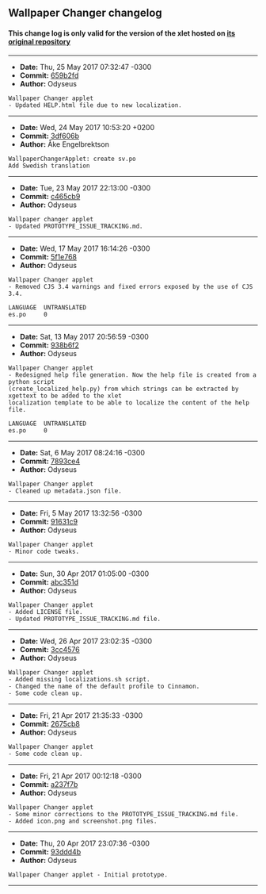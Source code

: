 ## Wallpaper Changer changelog

#### This change log is only valid for the version of the xlet hosted on [its original repository](https://github.com/Odyseus/CinnamonTools)

***

- **Date:** Thu, 25 May 2017 07:32:47 -0300
- **Commit:** [659b2fd](https://github.com/Odyseus/CinnamonTools/commit/659b2fd)
- **Author:** Odyseus

```
Wallpaper Changer applet
- Updated HELP.html file due to new localization.

```

***

- **Date:** Wed, 24 May 2017 10:53:20 +0200
- **Commit:** [3df606b](https://github.com/Odyseus/CinnamonTools/commit/3df606b)
- **Author:** Åke Engelbrektson

```
WallpaperChangerApplet: create sv.po
Add Swedish translation
```

***

- **Date:** Tue, 23 May 2017 22:13:00 -0300
- **Commit:** [c465cb9](https://github.com/Odyseus/CinnamonTools/commit/c465cb9)
- **Author:** Odyseus

```
Wallpaper changer applet
- Updated PROTOTYPE_ISSUE_TRACKING.md.

```

***

- **Date:** Wed, 17 May 2017 16:14:26 -0300
- **Commit:** [5f1e768](https://github.com/Odyseus/CinnamonTools/commit/5f1e768)
- **Author:** Odyseus

```
Wallpaper Changer applet
- Removed CJS 3.4 warnings and fixed errors exposed by the use of CJS 3.4.

LANGUAGE  UNTRANSLATED
es.po     0

```

***

- **Date:** Sat, 13 May 2017 20:56:59 -0300
- **Commit:** [938b6f2](https://github.com/Odyseus/CinnamonTools/commit/938b6f2)
- **Author:** Odyseus

```
Wallpaper Changer applet
- Redesigned help file generation. Now the help file is created from a python script
(create_localized_help.py) from which strings can be extracted by xgettext to be added to the xlet
localization template to be able to localize the content of the help file.

LANGUAGE  UNTRANSLATED
es.po     0

```

***

- **Date:** Sat, 6 May 2017 08:24:16 -0300
- **Commit:** [7893ce4](https://github.com/Odyseus/CinnamonTools/commit/7893ce4)
- **Author:** Odyseus

```
Wallpaper Changer applet
- Cleaned up metadata.json file.

```

***

- **Date:** Fri, 5 May 2017 13:32:56 -0300
- **Commit:** [91631c9](https://github.com/Odyseus/CinnamonTools/commit/91631c9)
- **Author:** Odyseus

```
Wallpaper Changer applet
- Minor code tweaks.

```

***

- **Date:** Sun, 30 Apr 2017 01:05:00 -0300
- **Commit:** [abc351d](https://github.com/Odyseus/CinnamonTools/commit/abc351d)
- **Author:** Odyseus

```
Wallpaper Changer applet
- Added LICENSE file.
- Updated PROTOTYPE_ISSUE_TRACKING.md file.

```

***

- **Date:** Wed, 26 Apr 2017 23:02:35 -0300
- **Commit:** [3cc4576](https://github.com/Odyseus/CinnamonTools/commit/3cc4576)
- **Author:** Odyseus

```
Wallpaper Changer applet
- Added missing localizations.sh script.
- Changed the name of the default profile to Cinnamon.
- Some code clean up.

```

***

- **Date:** Fri, 21 Apr 2017 21:35:33 -0300
- **Commit:** [2675cb8](https://github.com/Odyseus/CinnamonTools/commit/2675cb8)
- **Author:** Odyseus

```
Wallpaper Changer applet
- Some code clean up.

```

***

- **Date:** Fri, 21 Apr 2017 00:12:18 -0300
- **Commit:** [a237f7b](https://github.com/Odyseus/CinnamonTools/commit/a237f7b)
- **Author:** Odyseus

```
Wallpaper Changer applet
- Some minor corrections to the PROTOTYPE_ISSUE_TRACKING.md file.
- Added icon.png and screenshot.png files.

```

***

- **Date:** Thu, 20 Apr 2017 23:07:36 -0300
- **Commit:** [93ddd4b](https://github.com/Odyseus/CinnamonTools/commit/93ddd4b)
- **Author:** Odyseus

```
Wallpaper Changer applet - Initial prototype.

```

***

